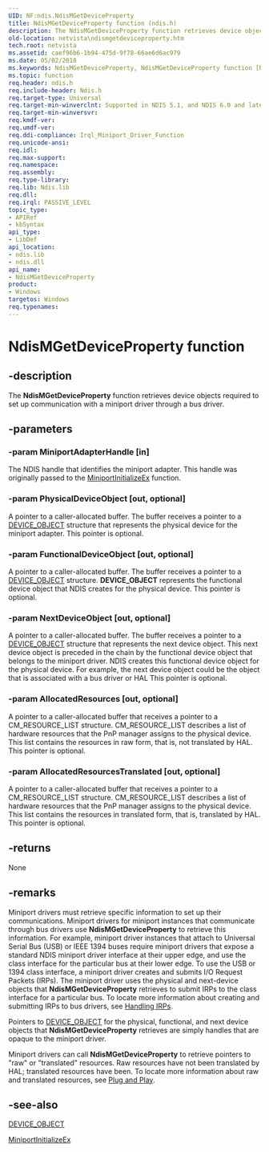 ```yaml
---
UID: NF:ndis.NdisMGetDeviceProperty
title: NdisMGetDeviceProperty function (ndis.h)
description: The NdisMGetDeviceProperty function retrieves device objects required to set up communication with a miniport driver through a bus driver.
old-location: netvista\ndismgetdeviceproperty.htm
tech.root: netvista
ms.assetid: caef96b6-1b94-475d-9f78-66ae6d6ac979
ms.date: 05/02/2018
ms.keywords: NdisMGetDeviceProperty, NdisMGetDeviceProperty function [Network Drivers Starting with Windows Vista], miniport_ndis_functions_ref_849a967a-d488-4440-a9b5-9c7fbc247acd.xml, ndis/NdisMGetDeviceProperty, netvista.ndismgetdeviceproperty
ms.topic: function
req.header: ndis.h
req.include-header: Ndis.h
req.target-type: Universal
req.target-min-winverclnt: Supported in NDIS 5.1, and NDIS 6.0 and later. For NDIS 5.1 drivers, see    NdisMGetDeviceProperty (NDIS   5.1).
req.target-min-winversvr: 
req.kmdf-ver: 
req.umdf-ver: 
req.ddi-compliance: Irql_Miniport_Driver_Function
req.unicode-ansi: 
req.idl: 
req.max-support: 
req.namespace: 
req.assembly: 
req.type-library: 
req.lib: Ndis.lib
req.dll: 
req.irql: PASSIVE_LEVEL
topic_type:
- APIRef
- kbSyntax
api_type:
- LibDef
api_location:
- ndis.lib
- ndis.dll
api_name:
- NdisMGetDeviceProperty
product:
- Windows
targetos: Windows
req.typenames: 
---
```


# NdisMGetDeviceProperty function


## -description


The
  <b>NdisMGetDeviceProperty</b> function retrieves device objects required to set up communication with a
  miniport driver through a bus driver.


## -parameters




### -param MiniportAdapterHandle [in]

The NDIS handle that identifies the miniport adapter. This handle was originally passed to the 
     <a href="https://msdn.microsoft.com/b146fa81-005b-4a6c-962d-4cb023ea790e">
     MiniportInitializeEx</a> function.


### -param PhysicalDeviceObject [out, optional]

A pointer to a caller-allocated buffer. The buffer receives a pointer to a 
     <a href="https://msdn.microsoft.com/library/windows/hardware/ff543147">DEVICE_OBJECT</a> structure that represents the
     physical device for the miniport adapter. This pointer is optional.


### -param FunctionalDeviceObject [out, optional]

A pointer to a caller-allocated buffer. The buffer receives a pointer to a 
     <a href="https://msdn.microsoft.com/library/windows/hardware/ff543147">DEVICE_OBJECT</a> structure. 
     <b>DEVICE_OBJECT</b> represents the functional device object that NDIS creates for the physical device.
     This pointer is optional.


### -param NextDeviceObject [out, optional]

A pointer to a caller-allocated buffer. The buffer receives a pointer to a 
     <a href="https://msdn.microsoft.com/library/windows/hardware/ff543147">DEVICE_OBJECT</a> structure that represents the next device object. This next device object is
     preceded in the chain by the functional device object that belongs to the miniport driver. NDIS creates
     this functional device object for the physical device. For example, the next device object could be the
     object that is associated with a bus driver or HAL This pointer is optional.


### -param AllocatedResources [out, optional]

A pointer to a caller-allocated buffer that receives a pointer to a 
     CM_RESOURCE_LIST structure. 
     CM_RESOURCE_LIST describes a list of hardware resources that the PnP manager assigns to the
     physical device. This list contains the resources in raw form, that is, not translated by HAL. This
     pointer is optional.


### -param AllocatedResourcesTranslated [out, optional]

A pointer to a caller-allocated buffer that receives a pointer to a 
     CM_RESOURCE_LIST structure. 
     CM_RESOURCE_LIST describes a list of hardware resources that the PnP manager assigns to the
     physical device. This list contains the resources in translated form, that is, translated by HAL. This
     pointer is optional.


## -returns



None




## -remarks



Miniport drivers must retrieve specific information to set up their communications. Miniport drivers
    for miniport instances that communicate through bus drivers use 
    <b>NdisMGetDeviceProperty</b> to retrieve this information. For example, miniport driver instances that
    attach to Universal Serial Bus (USB) or IEEE 1394 buses require miniport drivers that expose a standard
    NDIS miniport driver interface at their upper edge, and use the class interface for the particular bus at
    their lower edge. To use the USB or 1394 class interface, a miniport driver creates and submits I/O
    Request Packets (IRPs). The miniport driver uses the physical and next-device objects that 
    <b>NdisMGetDeviceProperty</b> retrieves to submit IRPs to the class interface for a particular bus. To
    locate more information about creating and submitting IRPs to bus drivers, see 
    <a href="https://msdn.microsoft.com/library/windows/hardware/ff546847">Handling IRPs</a>.

Pointers to 
    <a href="https://msdn.microsoft.com/library/windows/hardware/ff543147">DEVICE_OBJECT</a> for the physical, functional, and next device objects that 
    <b>NdisMGetDeviceProperty</b> retrieves are simply handles that are opaque to the miniport driver.

Miniport drivers can call 
    <b>NdisMGetDeviceProperty</b> to retrieve pointers to "raw" or "translated" resources. Raw resources have
    not been translated by HAL; translated resources have been. To locate more information about raw and
    translated resources, see 
    <a href="https://msdn.microsoft.com/library/windows/hardware/ff562374">Plug and Play</a>.




## -see-also




<a href="https://msdn.microsoft.com/library/windows/hardware/ff543147">DEVICE_OBJECT</a>



<a href="https://msdn.microsoft.com/b146fa81-005b-4a6c-962d-4cb023ea790e">MiniportInitializeEx</a>
 

 

